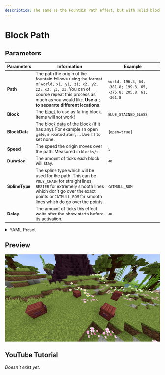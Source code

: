 ```yaml
---
description: The same as the Fountain Path effect, but with solid blocks which will stay for a specific amount of time.
---
```


# Block Path

## Parameters

| Parameters     | Information                                                                                                                                                                                                                           | Example                                                          |
|----------------|---------------------------------------------------------------------------------------------------------------------------------------------------------------------------------------------------------------------------------------|------------------------------------------------------------------|
| **Path**       | The path the origin of the fountain follows using the format of `world, x1, y1, z1; x2, y2, z2; x3, y3, z3`. You can of course repeat this process as much as you would like. **Use a `;` to separate different locations**.          | `world, 196.3, 64, -381.8; 199.3, 65, -375.8; 205.8, 61, -361.8` |
| **Block**      | The [block](https://hub.spigotmc.org/javadocs/bukkit/org/bukkit/Material.html) to use as falling block. Items will not work!                                                                                                          | `BLUE_STAINED_GLASS`                                             |
| **BlockData**  | The [block data](https://minecraft.wiki/w/Block_states) of the block (if it has any). For example an open gate, a rotated stair, ... Use `[]` to set none.                                                                            | `[open=true]`                                                    |
| **Speed**      | The speed the origin moves over the path. Measured in `blocks/s`.                                                                                                                                                                     | `5`                                                              |
| **Duration**   | The amount of ticks each block will stay.                                                                                                                                                                                             | `40`                                                             |
| **SplineType** | The spline type which will be used for the path. This can be `POLY_CHAIN` for straight lines, `BEZIER` for extremely smooth lines which don't go over the exact points or `CATMULL_ROM` for smooth lines which do go over the points. | `CATMULL_ROM`                                                    |
| **Delay**      | The amount of ticks this effect waits after the show starts before its activation.                                                                                                                                                    | `40`                                                             |

<details>
<summary>YAML Preset</summary>

```yaml
'1':
  Type: BLOCK_PATH
  Path: 'world, 0, 0, 0; 3, 3, 3' 
  Block: BLUE_STAINED_GLASS
  BlockData: []
  Speed: 1
  Duration: 40
  SplineType: POLY_CHAIN
  Delay: 0
```

</details>

## Preview

![Block Path](../assets/previews/block-path.gif)

## YouTube Tutorial

*Doesn't exist yet.*
